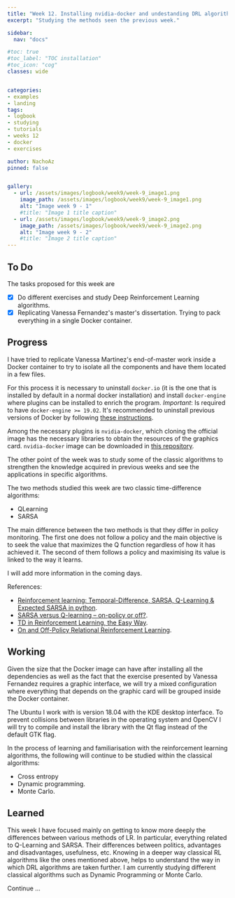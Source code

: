 ```yaml
---
title: "Week 12. Installing nvidia-docker and undestanding DRL algorithms."
excerpt: "Studying the methods seen the previous week."

sidebar:
  nav: "docs"

#toc: true
#toc_label: "TOC installation"
#toc_icon: "cog"
classes: wide


categories:
- examples
- landing
tags:
- logbook
- studying
- tutorials
- weeks 12
- docker
- exercises

author: NachoAz
pinned: false


gallery:
  - url: /assets/images/logbook/week9/week-9_image1.png
    image_path: /assets/images/logbook/week9/week-9_image1.png
    alt: "Image week 9 - 1"
    #title: "Image 1 title caption"
  - url: /assets/images/logbook/week9/week-9_image2.png
    image_path: /assets/images/logbook/week9/week-9_image2.png
    alt: "Image week 9 - 2"
    #title: "Image 2 title caption"
---
```


## To Do


The tasks proposed for this week are

- [X] Do different exercises and study Deep Reinforcement Learning algorithms.
- [X] Replicating Vanessa Fernandez's master's dissertation. Trying to pack everything in a single Docker container.

##  Progress


I have tried to replicate Vanessa Martinez's end-of-master work inside a Docker container to try to isolate all the components and have them located in a few files.

For this process it is necessary to uninstall `docker.io` (it is the one that is installed by default in a normal docker installation) and install `docker-engine` where plugins can be installed to enrich the program. _Important_: Is required to have `docker-engine >= 19.02`. It's recommended to uninstall previous versions of Docker by following [these instructions](https://docs.docker.com/install/linux/docker-ce/ubuntu/).

Among the necessary plugins is `nvidia-docker`, which cloning the official image has the necessary libraries to obtain the resources of the graphics card. `nvidia-docker` image can be downloaded in [this repository](https://github.com/NVIDIA/nvidia-docker).



The other point of the week was to study some of the classic algorithms to strengthen the knowledge acquired in previous weeks and see the applications in specific algorithms.

The two methods studied this week are two classic time-difference algorithms: 

- QLearning
- SARSA

The main difference between the two methods is that they differ in policy monitoring. The first one does not follow a policy and the main objective is to seek the value that maximizes the Q function regardless of how it has achieved it. The second of them follows a policy and maximising its value is linked to the way it learns.

I will add more information in the coming days.


References:

- [Reinforcement learning: Temporal-Difference, SARSA, Q-Learning & Expected SARSA in python](https://towardsdatascience.com/reinforcement-learning-temporal-difference-sarsa-q-learning-expected-sarsa-on-python-9fecfda7467e).
- [SARSA versus Q-learning – on-policy or off?](https://subscription.packtpub.com/book/big_data_and_business_intelligence/9781789345803/1/ch01lvl1sec13/sarsa-versus-q-learning-on-policy-or-off).
- [TD in Reinforcement Learning, the Easy Way](https://towardsdatascience.com/td-in-reinforcement-learning-the-easy-way-f92ecfa9f3ce).
- [On and Off-Policy Relational Reinforcement Learning](https://lipn.univ-paris13.fr/~gerard/docs/publications/rodrigues-ger-rou-ilp08-submit.pdf).


## Working

Given the size that the Docker image can have after installing all the dependencies as well as the fact that the exercise presented by Vanessa Fernandez requires a graphic interface, we will try a mixed configuration where everything that depends on the graphic card will be grouped inside the Docker container.

The Ubuntu I work with is version 18.04 with the KDE desktop interface. To prevent collisions between libraries in the operating system and OpenCV I will try to compile and install the library with the Qt flag instead of the default GTK flag.

In the process of learning and familiarisation with the reinforcement learning algorithms, the following will continue to be studied within the classical algorithms:

- Cross entropy
- Dynamic programming.
- Monte Carlo.


## Learned

This week I have focused mainly on getting to know more deeply the differences between various methods of LR. In particular, everything related to Q-Learning and SARSA. Their differences between politics, advantages and disadvantages, usefulness, etc. Knowing in a deeper way classical RL algorithms like the ones mentioned above, helps to understand the way in which DRL algorithms are taken further. I am currently studying different classical algorithms such as Dynamic Programming or Monte Carlo.

Continue ...
